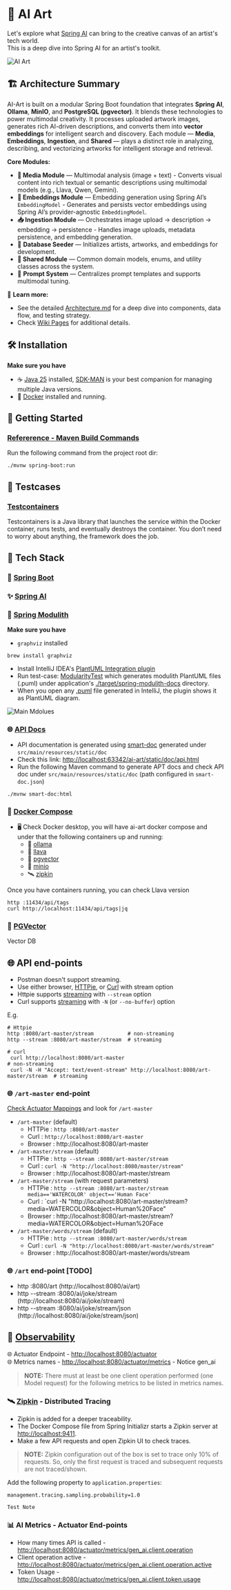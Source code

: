 # 🎨 AI Art
Let's explore what [Spring AI](https://github.com/spring-projects/spring-ai) can bring to the creative canvas of an 
artist's tech world.  
This is a deep dive into Spring AI for an artist's toolkit.

![AI Art](./docs/ai-art.jpg)

## 🏗️ Architecture Summary

AI-Art is built on a modular Spring Boot foundation that integrates **Spring AI**, **Ollama**, **MinIO**, and **PostgreSQL (pgvector)**. 
It blends these technologies to power multimodal creativity. It processes uploaded artwork images, generates rich AI-driven descriptions, 
and converts them into **vector embeddings** for intelligent search and discovery.
Each module — **Media**, **Embeddings**, **Ingestion**, and **Shared** — plays a distinct role in analyzing, describing, 
and vectorizing artworks for intelligent storage and retrieval.

**Core Modules:**
- **🎨 Media Module** — Multimodal analysis (image + text) - Converts visual content into rich textual or semantic descriptions using multimodal models (e.g., Llava, Qwen, Gemini).
- **🧠 Embeddings Module** — Embedding generation using Spring AI’s `EmbeddingModel` - Generates and persists vector embeddings using Spring AI’s provider-agnostic `EmbeddingModel`.
- **📥 Ingestion Module** — Orchestrates image upload → description → embedding → persistence - Handles image uploads, metadata persistence, and embedding generation.
- 🧩 **Database Seeder** — Initializes artists, artworks, and embeddings for development.
- **🧩 Shared Module** — Common domain models, enums, and utility classes across the system.
- 💬 **Prompt System** — Centralizes prompt templates and supports multimodal tuning.

📘 **Learn more:**
- See the detailed [Architecture.md](docs/Architecture.md) for a deep dive into components, data flow, and testing strategy.
- Check [Wiki Pages](https://github.com/gpottepalem/ai-art/wiki) for additional details.

## 🛠️ Installation
**Make sure you have**
 * ☕ [Java 25](https://www.java.com/en/) installed, [SDK-MAN](https://sdkman.io/) is your best companion for managing multiple Java
  versions.
 * 🐳 [Docker](https://www.docker.com/) installed and running.

## 🚀 Getting Started
### [Refererence - Maven Build Commands](./MAVEN.md)
Run the following command from the project root dir:
```shell
./mvnw spring-boot:run
```

## 🧪 Testcases
### [Testcontainers](https://testcontainers.com/guides/testcontainers-container-lifecycle/)
Testcontainers is a Java library that launches the service within the Docker container, runs tests, and eventually 
destroys the container. You don’t need to worry about anything, the framework does the job.

## 🧱 Tech Stack
### 🌱 [Spring Boot](https://docs.spring.io/spring-boot/index.html)
### ✨ [Spring AI](https://docs.spring.io/spring-ai/reference/1.1/index.html)
### 🧩 [Spring Modulith](https://docs.spring.io/spring-modulith/reference/)

**Make sure you have**
 * `graphviz` installed
```shell
brew install graphviz
```
 * Install IntelliJ IDEA's [PlantUML Integration plugin](https://plugins.jetbrains.com/plugin/7017-plantuml4idea)
 * Run test-case: [ModularityTest](./src/test/java/com/giri/aiart/ModularityTest.java) which generates modulith 
   PlantUML files (.puml) under application's [./target/spring-modulith-docs](./target/spring-modulith-docs) directory.
 * When you open any [.puml](./target/spring-modulith-docs/components.puml) file generated in IntelliJ, the plugin shows
   it as PlantUML diagram.

![Main Mdolues](./ai-art-modules.png)

### 🌐 [API Docs](https://smart-doc-group.github.io/)
* API documentation is generated using [smart-doc](https://smart-doc-group.github.io/) generated under `src/main/resources/static/doc`  
* Check this link: [http://localhost:63342/ai-art/static/doc/api.html](http://localhost:63342/ai-art/static/doc/api.html)
* Run the following Maven command to generate APT docs and check API doc under `src/main/resources/static/doc` (path configured in `smart-doc.json`)
```
./mvnw smart-doc:html
```

### 🐳 [Docker Compose](https://docs.docker.com/compose/)
* 🖥️ Check Docker desktop, you will have ai-art docker compose and under that the following containers up and running:
  * 🤖 [ollama](https://ollama.com/)
  * 🐉 [llava](https://ollama.com/library/llava)
  * 🐘 [pgvector](https://github.com/pgvector/pgvector)
  * 💾 [minio](https://www.min.io/)
  * 🛰️ [zipkin](https://zipkin.io/)

Once you have containers running, you can check Llava version
```shell
http :11434/api/tags
curl http://localhost:11434/api/tags|jq
```

### 🐘 [PGVector](https://github.com/pgvector/pgvector)
Vector DB

## 🌐 API end-points
* Postman doesn't support streaming.
* Use either browser, [HTTPie](https://httpie.io/), or [Curl](https://curl.se/) with stream option  
* Httpie supports [streaming](https://httpie.io/docs/cli/streamed-responses) with `--stream` option
* Curl supports [streaming](https://curl.se/docs/manpage.html#--no-buffer) with `-N` (or `--no-buffer`) option

E.g.
```shell
# Httpie
http :8080/art-master/stream           # non-streaming
http --stream :8080/art-master/stream  # streaming

# curl
 curl http://localhost:8080/art-master                                           # non-streaming
 curl -N -H "Accept: text/event-stream" http://localhost:8080/art-master/stream  # streaming
```

### 🌐 `/art-master` end-point
[Check Actuator Mappings](http://localhost:8080/actuator/mappings) and look for `/art-master`  

* `/art-master` (default)
  * HTTPie : `http :8080/art-master`
  * Curl : `http://localhost:8080/art-master`
  * Browser : http://localhost:8080/art-master
* `/art-master/stream` (default)
  * HTTPie : `http --stream :8080/art-master/stream`
  * Curl : `curl -N "http://localhost:8080/master/stream"`
  * Browser : http://localhost:8080/art-master/stream
* `/art-master/stream` (with request parameters)
  * HTTPie : `http --stream :8080/art-master/stream media=='WATERCOLOR' object=='Human Face'`
  * Curl : `curl -N "http://localhost:8080/art-master/stream?media=WATERCOLOR&object=Human%20Face"
  * Browser : http://localhost:8080/art-master/stream?media=WATERCOLOR&object=Human%20Face
* `/art-master/words/stream` (default)
  * HTTPie : `http --stream :8080/art-master/words/stream`
  * Curl : `curl -N "http://localhost:8080/art-master/words/stream"`
  * Browser : http://localhost:8080/art-master/words/stream
  
### 🌐 `/art` end-point [TODO]
* http :8080/art (http://localhost:8080/ai/art)
* http --stream :8080/ai/joke/stream (http://localhost:8080/ai/joke/stream)  
* http --stream :8080/ai/joke/stream/json (http://localhost:8080/ai/joke/stream/json)

## 🔦 [Observability](https://docs.spring.io/spring-ai/reference/observability/index.html)

🌐 Actuator Endpoint - [http://localhost:8080/actuator](http://localhost:8080/actuator)  
🌐 Metrics names - [http://localhost:8080/actuator/metrics](http://localhost:8080/actuator/metrics) - Notice gen_ai  
> **NOTE:**
> There must at least be one client operation performed (one Model request) for the following metrics to be
> listed in metrics names. 

### 🛰️ [Zipkin](https://zipkin.io/) - Distributed Tracing
* Zipkin is added for a deeper traceability.
* The Docker Compose file from Spring Initializr starts a Zipkin server at [http://localhost:9411](http://localhost:9411).
* Make a few API requests and open Zipkin UI to check traces.

> **NOTE:**
> Zipkin configuration out of the box is set to trace only 10% of requests. So, only the first request is traced and 
subsequent requests are not traced/shown.

Add the following property to `application.properties`:
```
management.tracing.sampling.probability=1.0
```
~~~
Test Note
~~~

### 📊 AI Metrics - Actuator  End-points
* How many times API is called - [http://localhost:8080/actuator/metrics/gen_ai.client.operation](http://localhost:8080/actuator/metrics/gen_ai.client.operation)
* Client operation active - [http://localhost:8080/actuator/metrics/gen_ai.client.operation.active](http://localhost:8080/actuator/metrics/gen_ai.client.operation.active)  
* Token Usage - [http://localhost:8080/actuator/metrics/gen_ai.client.token.usage](http://localhost:8080/actuator/metrics/gen_ai.client.token.usage)
